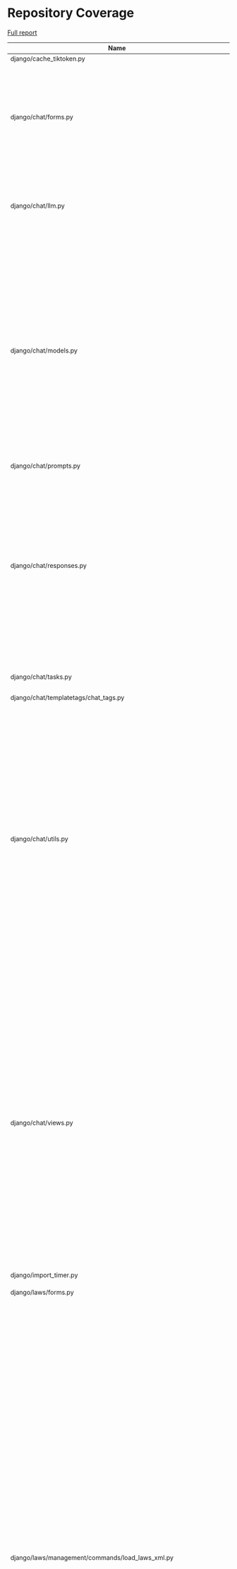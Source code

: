 # Repository Coverage

[Full report](https://htmlpreview.github.io/?https://github.com/justicecanada/otto/blob/python-coverage-comment-action-data/htmlcov/index.html)

| Name                                                                  |    Stmts |     Miss |   Cover |   Missing |
|---------------------------------------------------------------------- | -------: | -------: | ------: | --------: |
| django/cache\_tiktoken.py                                             |        8 |        8 |      0% |      1-18 |
| django/chat/forms.py                                                  |      163 |       21 |     87% |43, 50, 107, 140-155, 163-177, 196, 241, 249, 420, 422-424, 504-506 |
| django/chat/llm.py                                                    |      112 |       18 |     84% |78, 100-102, 108-110, 136-151, 256, 278 |
| django/chat/models.py                                                 |      342 |       38 |     89% |33, 84, 222-225, 230-236, 244, 364, 381-382, 386-390, 397, 402, 408-409, 412, 441, 461, 479-483, 535, 539-541, 556, 567, 605, 615, 646-647 |
| django/chat/prompts.py                                                |        5 |        0 |    100% |           |
| django/chat/responses.py                                              |      308 |       87 |     72% |74, 116, 214, 268, 274-294, 362-363, 368-401, 404-434, 476, 482-492, 542, 588-622, 628-632, 691, 718, 722, 763-764 |
| django/chat/tasks.py                                                  |       71 |       16 |     77% |22-30, 92-93, 96-101 |
| django/chat/templatetags/chat\_tags.py                                |        5 |        0 |    100% |           |
| django/chat/utils.py                                                  |      422 |       59 |     86% |126, 138-139, 151-155, 199, 218, 220-221, 233, 235-251, 259-260, 267-268, 307-323, 355-357, 372-374, 396, 468, 470, 487, 541-548, 556, 573-577, 613-623, 630, 924-925 |
| django/chat/views.py                                                  |      458 |       81 |     82% |83-91, 107-109, 147, 175-177, 180-182, 206, 223-230, 236, 337-341, 427, 447-467, 493-495, 525, 528, 594, 607, 642-643, 712-720, 752-764, 827-843, 853-854, 863-866, 904-913, 919-924 |
| django/import\_timer.py                                               |        6 |        6 |      0% |       1-8 |
| django/laws/forms.py                                                  |       54 |        6 |     89% |24-29, 38, 52-57, 66 |
| django/laws/management/commands/load\_laws\_xml.py                    |      451 |      120 |     73% |28-57, 72, 83-85, 101-104, 114-118, 146, 175, 236, 254, 256, 258, 277, 280, 282, 297-298, 300-301, 398-401, 411-429, 455-459, 471, 497, 549-550, 591-593, 709-715, 733-734, 736, 744, 784, 786, 804-806, 845-847, 850-852, 879-881, 883-885, 887-889, 891-893, 946-948, 965-967, 985-991, 1039-1050, 1055, 1068-1069, 1094-1100 |
| django/laws/models.py                                                 |      105 |       22 |     79% |38-42, 86, 111-114, 148, 152-160, 164-165 |
| django/laws/prompts.py                                                |        2 |        0 |    100% |           |
| django/laws/translation.py                                            |        5 |        0 |    100% |           |
| django/laws/utils.py                                                  |       71 |       11 |     85% |37, 62-67, 78, 94-96 |
| django/laws/views.py                                                  |      216 |       29 |     87% |71, 75, 92, 105, 122, 152-159, 169, 204, 221, 243, 286, 288, 293-295, 307, 311, 337, 345, 353, 362, 366, 373-378, 441-449 |
| django/librarian/forms.py                                             |      101 |        5 |     95% |125-126, 211, 215, 229 |
| django/librarian/models.py                                            |      330 |       48 |     85% |53-55, 123, 125, 133, 135, 137, 147, 172-174, 192, 196, 250, 312-313, 318, 329-332, 405, 422-431, 435, 453, 481-483, 493-494, 500, 516, 542-543, 553-554, 564-565, 578-579 |
| django/librarian/tasks.py                                             |      113 |       39 |     65% |42-75, 82, 92, 105, 115, 135, 157-159, 170-173, 192-193 |
| django/librarian/translation.py                                       |        8 |        0 |    100% |           |
| django/librarian/utils/markdown\_splitter.py                          |      183 |       10 |     95% |72, 75-77, 88, 123, 137, 260, 270, 277 |
| django/librarian/utils/process\_engine.py                             |      464 |       55 |     88% |45-47, 52, 148, 153, 163-164, 168, 174, 177, 184, 186, 188, 190, 196, 198, 200, 248, 261, 273-274, 287-296, 298-300, 353-359, 405, 429, 445-447, 496-500, 506-510, 514, 562-563, 597 |
| django/librarian/views.py                                             |      309 |       42 |     86% |71-92, 98, 126-145, 178, 238-239, 244, 280, 312-313, 332, 339-341, 459, 464 |
| django/otto/celery.py                                                 |       16 |        1 |     94% |        78 |
| django/otto/context\_processors.py                                    |       11 |        4 |     64% |     10-14 |
| django/otto/forms.py                                                  |       76 |        4 |     95% |73, 75, 215-216 |
| django/otto/management/commands/delete\_empty\_chats.py               |       19 |        1 |     95% |        29 |
| django/otto/management/commands/delete\_old\_chats.py                 |       21 |        2 |     90% |    32, 36 |
| django/otto/management/commands/delete\_text\_extractor\_files.py     |       18 |        0 |    100% |           |
| django/otto/management/commands/delete\_translation\_files.py         |       27 |        0 |    100% |           |
| django/otto/management/commands/delete\_unused\_libraries.py          |       21 |        2 |     90% |    32, 36 |
| django/otto/management/commands/reset\_app\_data.py                   |      122 |       18 |     85% |70-75, 90, 107-112, 132-137, 151-152, 157-160, 175-180, 191 |
| django/otto/management/commands/test\_laws\_query.py                  |       52 |       38 |     27% |18-121, 128-135 |
| django/otto/management/commands/update\_exchange\_rate.py             |       19 |        0 |    100% |           |
| django/otto/management/commands/warn\_libraries\_pending\_deletion.py |       26 |        3 |     88% |     29-33 |
| django/otto/models.py                                                 |      290 |       30 |     90% |28-30, 89-92, 125, 129-132, 167, 213, 216, 232, 253, 271, 388, 391, 445, 452, 480, 484, 491, 497, 546-547, 561, 565, 569, 591 |
| django/otto/rules.py                                                  |      165 |       18 |     89% |28, 44, 51, 53, 115-117, 122-124, 129-131, 154, 220-222, 258 |
| django/otto/secure\_models.py                                         |      248 |       94 |     62% |21-22, 61, 86-100, 129-130, 135-136, 149-154, 183-224, 248, 268-269, 307, 337, 350, 359, 378, 393, 398, 403, 409-415, 418, 423, 429-434, 437, 442, 447, 454-482, 485-486, 491-498, 501-502, 508-522, 536-537, 542-552, 557-558, 561-562 |
| django/otto/settings.py                                               |      158 |       23 |     85% |38-41, 51-52, 214-223, 293, 306, 363-370, 402, 492-493 |
| django/otto/tasks.py                                                  |       42 |        7 |     83% |10, 15, 39, 59, 72-74 |
| django/otto/templatetags/filters.py                                   |       10 |        1 |     90% |         8 |
| django/otto/templatetags/tags.py                                      |       10 |        1 |     90% |        18 |
| django/otto/translation.py                                            |       17 |        0 |    100% |           |
| django/otto/utils/auth.py                                             |       37 |        9 |     76% |14-28, 66-68 |
| django/otto/utils/common.py                                           |       71 |        4 |     94% |101, 130-132 |
| django/otto/utils/decorators.py                                       |       63 |        4 |     94% |25-26, 66, 88 |
| django/otto/utils/logging.py                                          |       15 |        0 |    100% |           |
| django/otto/utils/middleware.py                                       |       41 |        1 |     98% |        31 |
| django/otto/views.py                                                  |      570 |      130 |     77% |58, 63, 68-82, 124, 133-143, 155, 280, 380, 432-435, 451-452, 476, 486-489, 518-528, 540-545, 548, 557, 559-562, 564-565, 567-570, 593, 601, 610, 626-637, 743-744, 775, 777, 779, 793, 795, 802-803, 806-809, 819-825, 835, 837, 839, 844-864, 903, 912-921, 1000, 1007-1013, 1036-1037, 1057, 1088, 1121-1144, 1168-1173, 1181-1184 |
| django/postgres\_wrapper/base.py                                      |        6 |        0 |    100% |           |
| django/text\_extractor/models.py                                      |       17 |        1 |     94% |        28 |
| django/text\_extractor/tasks.py                                       |       18 |        2 |     89% |     34-35 |
| django/text\_extractor/utils.py                                       |      211 |       42 |     80% |57-80, 115-116, 164-166, 184, 295-297, 351-355, 362-363, 369, 375-379 |
| django/text\_extractor/views.py                                       |      108 |       21 |     81% |41, 59-74, 84, 98-106, 119-125, 142, 146, 163, 173, 193-194 |
|                                                             **TOTAL** | **6837** | **1182** | **83%** |           |


## Setup coverage badge

Below are examples of the badges you can use in your main branch `README` file.

### Direct image

[![Coverage badge](https://raw.githubusercontent.com/justicecanada/otto/python-coverage-comment-action-data/badge.svg)](https://htmlpreview.github.io/?https://github.com/justicecanada/otto/blob/python-coverage-comment-action-data/htmlcov/index.html)

This is the one to use if your repository is private or if you don't want to customize anything.

### [Shields.io](https://shields.io) Json Endpoint

[![Coverage badge](https://img.shields.io/endpoint?url=https://raw.githubusercontent.com/justicecanada/otto/python-coverage-comment-action-data/endpoint.json)](https://htmlpreview.github.io/?https://github.com/justicecanada/otto/blob/python-coverage-comment-action-data/htmlcov/index.html)

Using this one will allow you to [customize](https://shields.io/endpoint) the look of your badge.
It won't work with private repositories. It won't be refreshed more than once per five minutes.

### [Shields.io](https://shields.io) Dynamic Badge

[![Coverage badge](https://img.shields.io/badge/dynamic/json?color=brightgreen&label=coverage&query=%24.message&url=https%3A%2F%2Fraw.githubusercontent.com%2Fjusticecanada%2Fotto%2Fpython-coverage-comment-action-data%2Fendpoint.json)](https://htmlpreview.github.io/?https://github.com/justicecanada/otto/blob/python-coverage-comment-action-data/htmlcov/index.html)

This one will always be the same color. It won't work for private repos. I'm not even sure why we included it.

## What is that?

This branch is part of the
[python-coverage-comment-action](https://github.com/marketplace/actions/python-coverage-comment)
GitHub Action. All the files in this branch are automatically generated and may be
overwritten at any moment.